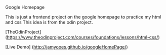 Google Homepage

This is just a frontend project on the google homepage to practice my html and css 
This idea is from the odin project.

[TheOdinProject] (https://www.theodinproject.com/courses/foundations/lessons/html-css/)

[Live Demo] (http://jamyooes.github.io/googleHomePage/)
